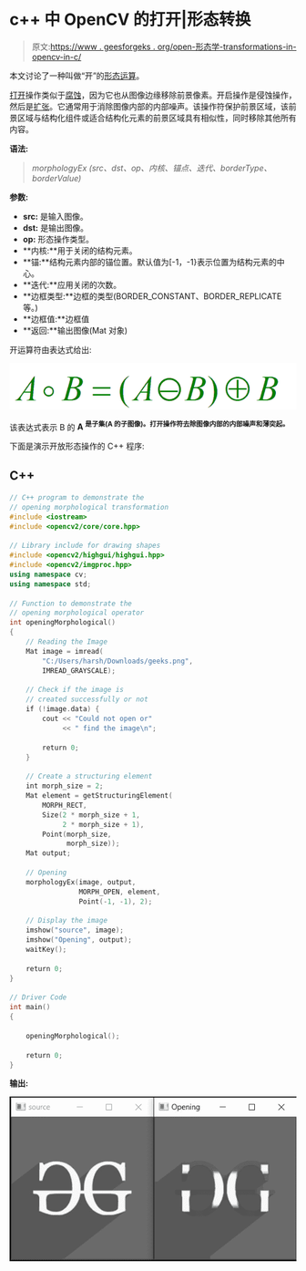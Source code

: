 # c++ 中 OpenCV 的打开|形态转换

> 原文:[https://www . geesforgeks . org/open-形态学-transformations-in-opencv-in-c/](https://www.geeksforgeeks.org/opening-morphological-transformations-in-opencv-in-c/)

本文讨论了一种叫做“开”的[形态运算](https://www.geeksforgeeks.org/python-morphological-operations-in-image-processing-opening-set-1/)。

[打开](https://www.geeksforgeeks.org/python-morphological-operations-in-image-processing-opening-set-1/)操作类似于[腐蚀](https://www.geeksforgeeks.org/erosion-dilation-images-using-opencv-python/)，因为它也从图像边缘移除前景像素。开启操作是侵蚀操作，然后是[扩张](https://www.geeksforgeeks.org/difference-between-dilation-and-erosion/)。它通常用于消除图像内部的内部噪声。该操作符保护前景区域，该前景区域与结构化组件或适合结构化元素的前景区域具有相似性，同时移除其他所有内容。

**语法:**

> *morphologyEx (src、dst、op、内核、锚点、迭代、borderType、borderValue)*

**参数:**

*   **src:** 是输入图像。
*   **dst:** 是输出图像。
*   **op:** 形态操作类型。
*   **内核:**用于关闭的结构元素。
*   **锚:**结构元素内部的锚位置。默认值为[-1，-1}表示位置为结构元素的中心。
*   **迭代:**应用关闭的次数。
*   **边框类型:**边框的类型(BORDER_CONSTANT、BORDER_REPLICATE 等。)
*   **边框值:**边框值
*   **返回:**输出图像(Mat 对象)

开运算符由表达式给出:

[![](img/ddd144d617f08b86d64725198e699f7b.png)](https://media.geeksforgeeks.org/wp-content/uploads/20191224004548/gft_opening1.png)

该表达式表示 B 的 **A <sup>是子集(A 的子图像)。打开操作符去除图像内部的内部噪声和薄突起。</sup>**

下面是演示开放形态操作的 C++ 程序:

## C++

```cpp
// C++ program to demonstrate the
// opening morphological transformation
#include <iostream>
#include <opencv2/core/core.hpp>

// Library include for drawing shapes
#include <opencv2/highgui/highgui.hpp>
#include <opencv2/imgproc.hpp>
using namespace cv;
using namespace std;

// Function to demonstrate the
// opening morphological operator
int openingMorphological()
{
    // Reading the Image
    Mat image = imread(
        "C:/Users/harsh/Downloads/geeks.png",
        IMREAD_GRAYSCALE);

    // Check if the image is
    // created successfully or not
    if (!image.data) {
        cout << "Could not open or"
             << " find the image\n";

        return 0;
    }

    // Create a structuring element
    int morph_size = 2;
    Mat element = getStructuringElement(
        MORPH_RECT,
        Size(2 * morph_size + 1,
             2 * morph_size + 1),
        Point(morph_size,
              morph_size));
    Mat output;

    // Opening
    morphologyEx(image, output,
                 MORPH_OPEN, element,
                 Point(-1, -1), 2);

    // Display the image
    imshow("source", image);
    imshow("Opening", output);
    waitKey();

    return 0;
}

// Driver Code
int main()
{

    openingMorphological();

    return 0;
}
```

**输出:**

[![](img/aba3d41487683e338253453077dc13b5.png)](https://media.geeksforgeeks.org/wp-content/uploads/20210125153136/gg.jpg)